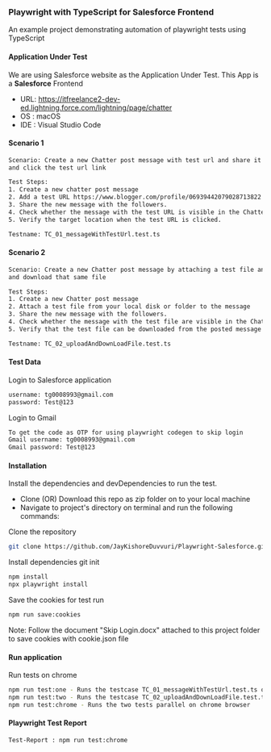 ### Playwright with TypeScript for Salesforce Frontend

An example project demonstrating automation of playwright tests using TypeScript 

#### Application Under Test 

We are using Salesforce website as the Application Under Test. This App is a **Salesforce** Frontend

- URL: https://itfreelance2-dev-ed.lightning.force.com/lightning/page/chatter
- OS : macOS
- IDE : Visual Studio Code 
 
#### Scenario 1

```bash
Scenario: Create a new Chatter post message with test url and share it with followers
and click the test url link

Test Steps:
1. Create a new chatter post message
2. Add a test URL https://www.blogger.com/profile/06939442079028713822 to the message body
3. Share the new message with the followers.
4. Check whether the message with the test URL is visible in the Chatter feed
5. Verify the target location when the test URL is clicked.

Testname: TC_01_messageWithTestUrl.test.ts
```

#### Scenario 2

```bash
Scenario: Create a new Chatter post message by attaching a test file and share it with followers
and download that same file

Test Steps:
1. Create a new Chatter post message
2. Attach a test file from your local disk or folder to the message
3. Share the new message with the followers.
4. Check whether the message with the test file are visible in the Chatter feed
5. Verify that the test file can be downloaded from the posted message

Testname: TC_02_uploadAndDownLoadFile.test.ts
```

#### Test Data

Login to Salesforce application

```bash
username: tg0008993@gmail.com
password: Test@123
```

Login to Gmail

```bash
To get the code as OTP for using playwright codegen to skip login
Gmail username: tg0008993@gmail.com
Gmail password: Test@123
```

#### Installation

Install the dependencies and devDependencies to run the test.

- Clone (OR) Download this repo as zip folder on to your local machine
- Navigate to project's directory on terminal and run the following commands:

Clone the repository

```bash
git clone https://github.com/JayKishoreDuvvuri/Playwright-Salesforce.git
```

Install dependencies
git init
```bash
npm install
npx playwright install
```

Save the cookies for test run

```bash
npm run save:cookies
```
Note: Follow the document "Skip Login.docx" attached to this project folder 
to save cookies with cookie.json file


#### Run application

Run tests on chrome

```bash
npm run test:one - Runs the testcase TC_01_messageWithTestUrl.test.ts on chrome browser
npm run test:two - Runs the testcase TC_02_uploadAndDownLoadFile.test.ts on chrome browser
npm run test:chrome - Runs the two tests parallel on chrome browser
```

#### Playwright Test Report

```bash
Test-Report : npm run test:chrome
```
